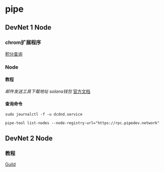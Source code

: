 # pipe
## DevNet 1 Node
### chrom扩展程序
[积分查询](https://pipecdn.app/)
### Node
#### 教程
*邮件发送工具下载地址*
*solana钱包*
[官方文档](https://docs.pipe.network/getting-started/quickstart)
#### 查询命令
```
sudo journalctl -f -u dcdnd.service
```
```
pipe-tool list-nodes --node-registry-url="https://rpc.pipedev.network"
```
## DevNet 2 Node
### 教程
[Guild](https://docs.pipe.network/devnet-2#systemd-service)
<!--
用screen -S pipe启动的
wallet address: solona pipenetwork
-->
